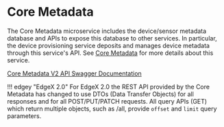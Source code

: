 # Core Metadata

The Core Metadata microservice includes the device/sensor metadata database
and APIs to expose this database to other services. In particular, the
device provisioning service deposits and manages device metadata through
this service's API. See [Core Metadata](../../microservices/core/metadata/Ch-Metadata.md) for more details about this service.

[Core Metadata V2 API Swagger Documentation](https://app.swaggerhub.com/apis-docs/EdgeXFoundry1/core-metadata/2.2.0)

!!! edgey "EdgeX 2.0"
    For EdgeX 2.0 the REST API provided by the Core Metadata has changed to use DTOs (Data Transfer Objects) for all responses and for all POST/PUT/PATCH requests.  All query APIs (GET) which return multiple objects, such as /all, provide `offset` and `limit` query parameters.

